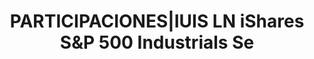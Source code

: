 ---
layout: asset
title: PARTICIPACIONES|IUIS LN iShares S&P 500 Industrials Se
isin: IE00B4LN9N13
---